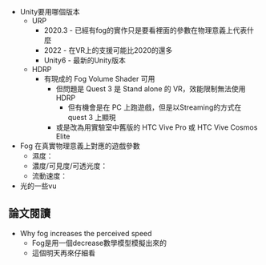 - Unity要用哪個版本
	- URP
		- 2020.3 - 已經有fog的實作只是要看裡面的參數在物理意義上代表什麼
		- 2022 - 在VR上的支援可能比2020的還多
		- Unity6 - 最新的Unity版本
	- HDRP
		- 有現成的 Fog Volume Shader 可用
			- 但問題是 Quest 3 是 Stand alone 的 VR，效能限制無法使用 HDRP
				- 但有機會是在 PC 上跑遊戲，但是以Streaming的方式在 quest 3 上顯現
			- 或是改為用實驗室中舊版的 HTC Vive Pro 或 HTC Vive Cosmos Elite
- Fog 在真實物理意義上對應的遊戲參數
	- 濕度：
	- 濃度/可見度/可透光度：
	- 流動速度：
- 光的一些vu
## 論文閱讀
- Why fog increases the perceived speed
	- Fog是用一個decrease數學模型模擬出來的
	- 這個明天再來仔細看